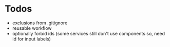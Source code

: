 # Todos

- exclusions from .gitignore
- reusable workflow
- optionally forbid ids (some services still don't use components so, need id for input labels) 
